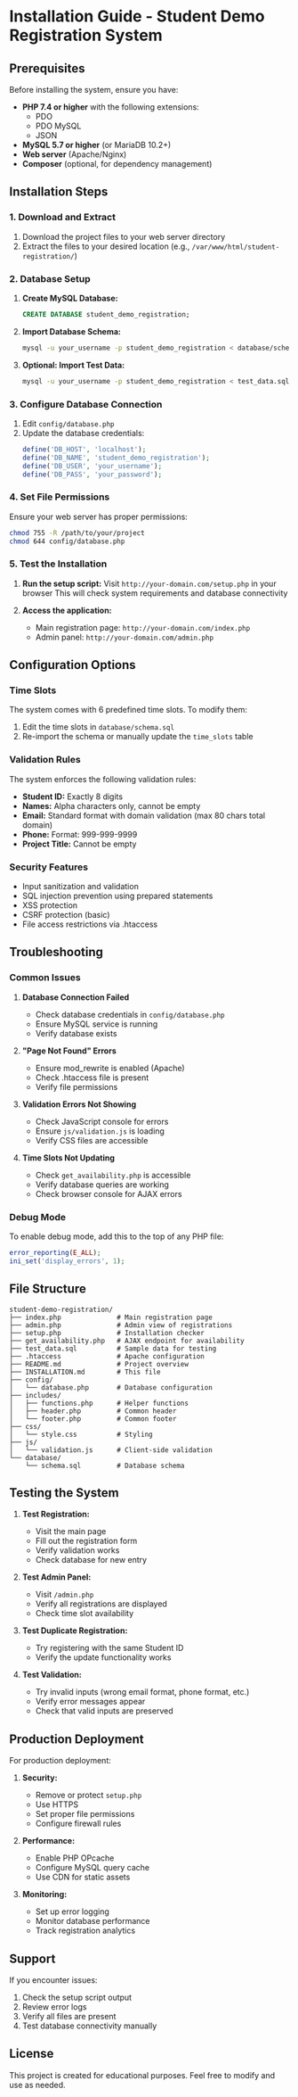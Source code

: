 # Installation Guide - Student Demo Registration System

## Prerequisites

Before installing the system, ensure you have:

- **PHP 7.4 or higher** with the following extensions:
  - PDO
  - PDO MySQL
  - JSON
- **MySQL 5.7 or higher** (or MariaDB 10.2+)
- **Web server** (Apache/Nginx)
- **Composer** (optional, for dependency management)

## Installation Steps

### 1. Download and Extract

1. Download the project files to your web server directory
2. Extract the files to your desired location (e.g., `/var/www/html/student-registration/`)

### 2. Database Setup

1. **Create MySQL Database:**
   ```sql
   CREATE DATABASE student_demo_registration;
   ```

2. **Import Database Schema:**
   ```bash
   mysql -u your_username -p student_demo_registration < database/schema.sql
   ```

3. **Optional: Import Test Data:**
   ```bash
   mysql -u your_username -p student_demo_registration < test_data.sql
   ```

### 3. Configure Database Connection

1. Edit `config/database.php`
2. Update the database credentials:
   ```php
   define('DB_HOST', 'localhost');
   define('DB_NAME', 'student_demo_registration');
   define('DB_USER', 'your_username');
   define('DB_PASS', 'your_password');
   ```

### 4. Set File Permissions

Ensure your web server has proper permissions:
```bash
chmod 755 -R /path/to/your/project
chmod 644 config/database.php
```

### 5. Test the Installation

1. **Run the setup script:**
   Visit `http://your-domain.com/setup.php` in your browser
   This will check system requirements and database connectivity

2. **Access the application:**
   - Main registration page: `http://your-domain.com/index.php`
   - Admin panel: `http://your-domain.com/admin.php`

## Configuration Options

### Time Slots

The system comes with 6 predefined time slots. To modify them:

1. Edit the time slots in `database/schema.sql`
2. Re-import the schema or manually update the `time_slots` table

### Validation Rules

The system enforces the following validation rules:

- **Student ID:** Exactly 8 digits
- **Names:** Alpha characters only, cannot be empty
- **Email:** Standard format with domain validation (max 80 chars total domain)
- **Phone:** Format: 999-999-9999
- **Project Title:** Cannot be empty

### Security Features

- Input sanitization and validation
- SQL injection prevention using prepared statements
- XSS protection
- CSRF protection (basic)
- File access restrictions via .htaccess

## Troubleshooting

### Common Issues

1. **Database Connection Failed**
   - Check database credentials in `config/database.php`
   - Ensure MySQL service is running
   - Verify database exists

2. **"Page Not Found" Errors**
   - Ensure mod_rewrite is enabled (Apache)
   - Check .htaccess file is present
   - Verify file permissions

3. **Validation Errors Not Showing**
   - Check JavaScript console for errors
   - Ensure `js/validation.js` is loading
   - Verify CSS files are accessible

4. **Time Slots Not Updating**
   - Check `get_availability.php` is accessible
   - Verify database queries are working
   - Check browser console for AJAX errors

### Debug Mode

To enable debug mode, add this to the top of any PHP file:
```php
error_reporting(E_ALL);
ini_set('display_errors', 1);
```

## File Structure

```
student-demo-registration/
├── index.php              # Main registration page
├── admin.php              # Admin view of registrations
├── setup.php              # Installation checker
├── get_availability.php   # AJAX endpoint for availability
├── test_data.sql          # Sample data for testing
├── .htaccess              # Apache configuration
├── README.md              # Project overview
├── INSTALLATION.md        # This file
├── config/
│   └── database.php       # Database configuration
├── includes/
│   ├── functions.php      # Helper functions
│   ├── header.php         # Common header
│   └── footer.php         # Common footer
├── css/
│   └── style.css          # Styling
├── js/
│   └── validation.js      # Client-side validation
└── database/
    └── schema.sql         # Database schema
```

## Testing the System

1. **Test Registration:**
   - Visit the main page
   - Fill out the registration form
   - Verify validation works
   - Check database for new entry

2. **Test Admin Panel:**
   - Visit `/admin.php`
   - Verify all registrations are displayed
   - Check time slot availability

3. **Test Duplicate Registration:**
   - Try registering with the same Student ID
   - Verify the update functionality works

4. **Test Validation:**
   - Try invalid inputs (wrong email format, phone format, etc.)
   - Verify error messages appear
   - Check that valid inputs are preserved

## Production Deployment

For production deployment:

1. **Security:**
   - Remove or protect `setup.php`
   - Use HTTPS
   - Set proper file permissions
   - Configure firewall rules

2. **Performance:**
   - Enable PHP OPcache
   - Configure MySQL query cache
   - Use CDN for static assets

3. **Monitoring:**
   - Set up error logging
   - Monitor database performance
   - Track registration analytics

## Support

If you encounter issues:

1. Check the setup script output
2. Review error logs
3. Verify all files are present
4. Test database connectivity manually

## License

This project is created for educational purposes. Feel free to modify and use as needed. 